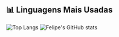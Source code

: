 
## 📊 Linguagens Mais Usadas
![Top Langs](https://github-readme-stats.vercel.app/api/top-langs/?username=FelipePalagio&layout=pie&theme=radical)
![Felipe's GitHub stats](https://github-readme-stats.vercel.app/api?username=FelipePalagio&show_icons=true&theme=radical)





